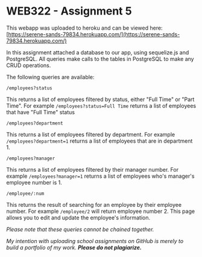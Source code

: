 # WEB322 - Assignment 5

This webapp was uploaded to heroku and can be viewed here: [https://serene-sands-79834.herokuapp.com/](https://serene-sands-79834.herokuapp.com/)

In this assignment attached a database to our app, using sequelize.js and PostgreSQL. 
All queries make calls to the tables in PostgreSQL to make any CRUD operations.

The following queries are available:
```
/employees?status
```
This returns a list of employees filtered by status, either "Full Time" or "Part Time". For example `/employees?status=Full Time` returns a list of employees that have "Full Time" status

```
/employees?department
```
This returns a list of employees filtered by department. For example `/employees?department=1` returns a list of employees that are in department 1.


```
/employees?manager
```
This returns a list of employees filtered by their manager number. For example `/employees?manager=1` returns a list of employees who's manager's employee number is 1.


```
/employee/:num
```
This returns the result of searching for an employee by their employee number. For example `/employee/2` will return employee number 2.
This page allows you to edit and update the employee's information.

*Please note that these queries cannot be chained together.*

*My intention with uploading school assignments on GitHub is merely to build a portfolio of my work.* **_Please do not plagiarize._**
